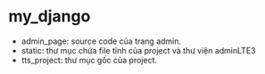 # my_django

- admin_page: source code của trang admin. 
- static: thư mục chứa file tĩnh của project và thư viện adminLTE3
- tts_project: thư mục gốc của project.
